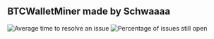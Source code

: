 ## BTCWalletMiner made by Schwaaaa

![Average time to resolve an issue](http://isitmaintained.com/badge/resolution/schwaaaa/BTCWalletMiner.svg)
![Percentage of issues still open](http://isitmaintained.com/badge/open/schwaaaa/BTCWalletMiner.svg)
